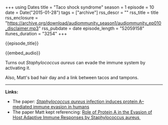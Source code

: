 +++
using Dates
title = "Taco shock syndrome"
season = 1
episode = 10
date = Date("2015-01-28")
tags = ["archive"]
rss_descr = ""
rss_title = title
rss_enclosure = "https://archive.org/download/audiommunity_season1/audiommunity_ep010_disclaimer.mp3"
rss_pubdate = date
episode_length = "52059158"
itunes_duration = "3254"
+++

{{episode_title}}

{{embed_audio}}

Turns out *Staphylococcus aureus* can evade the immune system by activating it.

Also, Matt's bad hair day and a link between tacos and tampons.

--------------------------------

**Links:**

- The paper: [*Staphylococcus aureus* infection induces protein A–mediated immune evasion in humans](http://jem.rupress.org/content/211/12/2331)
- The paper Matt kept referencing: [Role of Protein A in the Evasion of Host Adaptive Immune Responses by Staphylococcus aureus ](http://mbio.asm.org/content/4/5/e00575-13.full.pdf+html)
